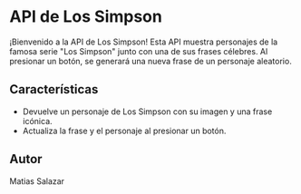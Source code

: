 # API de Los Simpson

¡Bienvenido a la API de Los Simpson! Esta API muestra personajes de la famosa serie "Los Simpson" junto con una de sus frases célebres. Al presionar un botón, se generará una nueva frase de un personaje aleatorio.

## Características

- Devuelve un personaje de Los Simpson con su imagen y una frase icónica.
- Actualiza la frase y el personaje al presionar un botón.

## Autor
Matias Salazar